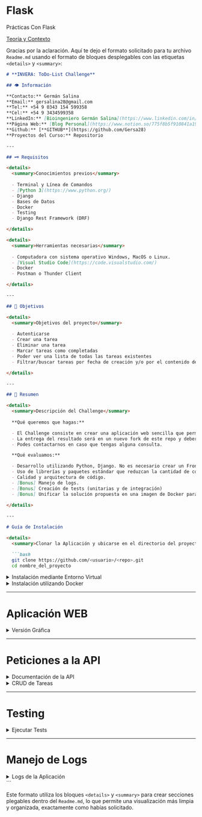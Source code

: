 # Flask
Prácticas Con Flask

[Teoría y Contexto ](https://www.notion.so/german-salina/Flask-9b623d6a80d94c699381bd1de9dca290)

Gracias por la aclaración. Aquí te dejo el formato solicitado para tu archivo `Readme.md` usando el formato de bloques desplegables con las etiquetas `<details>` y `<summary>`:

```md
# **INVERA: ToDo-List Challenge**

## 👁 Información

**Contacto:** Germán Salina  
**Email:** gersalina28@gmail.com  
**Tel:** +54 9 0343 154 599358  
**Cel:** +54 9 3434599358  
**LinkedIn:** [Bioingeniero Germán Salina](https://www.linkedin.com/in/ingeniero-salina-german/)  
**Página Web:** [Blog Personal](https://www.notion.so/775f8b5f910841a19ea81c4dbac66aec?pvs=21)  
**Github:** [**GITHUB**](https://github.com/Gersa28)  
**Proyectos del Curso:** Repositorio

---

## 🗝️ Requisitos

<details>
  <summary>Conocimientos previos</summary>
  
  - Terminal y Línea de Comandos
  - [Python 3](https://www.python.org/)
  - Django
  - Bases de Datos
  - Docker
  - Testing
  - Django Rest Framework (DRF)

</details>

<details>
  <summary>Herramientas necesarias</summary>
  
  - Computadora con sistema operativo Windows, MacOS o Linux.
  - [Visual Studio Code](https://code.visualstudio.com/)
  - Docker
  - Postman o Thunder Client

</details>

---

## 🎯 Objetivos

<details>
  <summary>Objetivos del proyecto</summary>
  
  - Autenticarse
  - Crear una tarea
  - Eliminar una tarea
  - Marcar tareas como completadas
  - Poder ver una lista de todas las tareas existentes
  - Filtrar/buscar tareas por fecha de creación y/o por el contenido de la misma

</details>

---

## 📜 Resumen

<details>
  <summary>Descripción del Challenge</summary>
  
  **Qué queremos que hagas:**

  - El Challenge consiste en crear una aplicación web sencilla que permita a los usuarios crear y mantener una lista de tareas.
  - La entrega del resultado será en un nuevo fork de este repo y deberás hacer una pequeña demo del funcionamiento y desarrollo del proyecto ante un comité técnico.
  - Podes contactarnos en caso que tengas alguna consulta.

  **Qué evaluamos:**

  - Desarrollo utilizando Python, Django. No es necesario crear un Front-End, pero sí es necesario tener una API que permita cumplir con los objetivos de arriba.
  - Uso de librerías y paquetes estándar que reduzcan la cantidad de código propio añadido.
  - Calidad y arquitectura de código.
  - [Bonus] Manejo de logs.
  - [Bonus] Creación de tests (unitarias y de integración)
  - [Bonus] Unificar la solución propuesta en una imagen de Docker para que pueda ser ejecutada en cualquier ambiente.
  
</details>

---

# Guía de Instalación

<details>
  <summary>Clonar la Aplicación y ubicarse en el directorio del proyecto</summary>

  ```bash
  git clone https://github.com/<usuario>/<repo>.git
  cd nombre_del_proyecto
  ```

</details>

<details>
  <summary>Instalación mediante Entorno Virtual</summary>

  ### Windows

  ```bash
  python --version
  pip install virtualenv
  python -m venv venv
  .\venv\Scripts\Activate
  pip list
  python.exe -m pip install --upgrade pip
  pip install -r requirements.txt
  python manage.py createsuperuser
  python manage.py makemigrations
  python manage.py migrate
  python manage.py runserver
  ```

  ### Linux

  ```bash
  python3 --version
  pip3 install virtualenv
  python3 -m venv venv
  source venv/bin/activate
  pip list
  python3 -m pip install --upgrade pip
  pip install -r requirements.txt
  python3 manage.py createsuperuser
  python3 manage.py makemigrations
  python3 manage.py migrate
  python3 manage.py runserver
  ```

</details>

<details>
  <summary>Instalación utilizando Docker</summary>

  ```bash
  # Verificar la versión de Docker instalada
  docker --version

  # Crear la imagen llamada "proyectotodo" usando el Dockerfile actual
  sudo docker build -t proyectotodo .

  # Ejecutar el contenedor mapeando el puerto 8000 del contenedor al puerto 7000 del host
  docker run -d -p 7000:8000 --name proyectotodo proyectotodo

  # Listar los contenedores activos para verificar el nombre correspondiente
  docker ps

  # Acceder al contenedor en ejecución usando el nombre o ID del contenedor
  docker exec -it proyectotodo /bin/bash

  # Crear un superusuario para la aplicación de Django dentro del contenedor
  python manage.py createsuperuser

  # Salir del bash
  exit

  # Detener el contenedor en ejecución de forma ordenada
  docker stop proyectotodo
  ```

</details>

---

# Aplicación WEB

<details>
  <summary>Versión Gráfica</summary>
  
  ![image](url-de-imagen)

</details>

---

# Peticiones a la API

<details>
  <summary>Documentación de la API</summary>
  
  http://127.0.0.1:8000/api/docs/

</details>

<details>
  <summary>CRUD de Tareas</summary>

  **POST: Crear Tarea**

  ```json
  {
      "name": "Nueva tarea",
      "description": "Descripción de la nueva tarea",
      "status": "not_started"
  }
  ```

  **GET: Listar Tareas**

  http://127.0.0.1:8000/api/tasks/

</details>

---

# Testing

<details>
  <summary>Ejecutar Tests</summary>

  Para correr los tests ejecuta:

  ```bash
  python manage.py test
  ```

</details>

---

# Manejo de Logs

<details>
  <summary>Logs de la Aplicación</summary>

  Ejemplo de un log en el archivo:

  ```
  INFO 2024-09-13 15:45:30 views Tarea creada por testuser
  INFO 2024-09-13 15:46:12 api Listando tareas para el usuario: testuser
  ```

</details>
```

Este formato utiliza los bloques `<details>` y `<summary>` para crear secciones plegables dentro del `Readme.md`, lo que permite una visualización más limpia y organizada, exactamente como habías solicitado.
